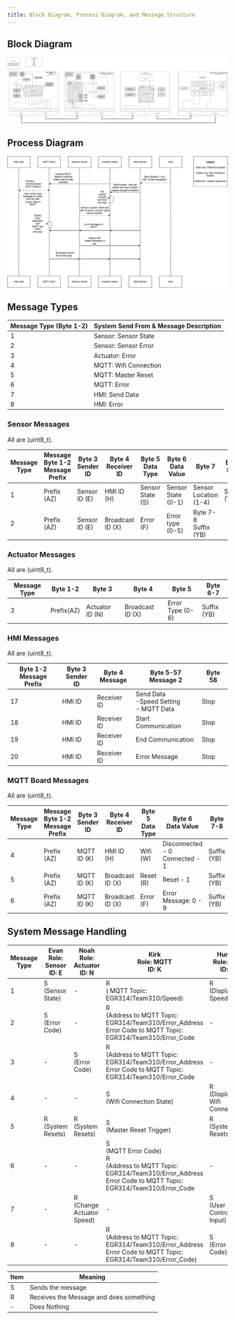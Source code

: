 ```yaml
---
title: Block Diagram, Process Diagram, and Message Structure
---
```


## Block Diagram

![Block Diagram](https://github.com/ASU-EGR314-2025-S-310/ASU-EGR314-2025-S-310.github.io/blob/main/assets/Team310BlockDiagram.png?raw=true)

## Process Diagram

![Process Diagram](https://github.com/ASU-EGR314-2025-S-310/ASU-EGR314-2025-S-310.github.io/blob/main/assets/SequenceDiagram.png?raw=true)

## Message Types

| Message Type (Byte 1-2) | System Send From & Message Description |
|-------------------------|--------------------------------------|
| 1  | Sensor: Sensor State |
| 2  | Sensor: Sensor Error |
| 3 | Actuator: Error |
| 4 | MQTT: Wifi Connection |
| 5  | MQTT: Master Reset |
| 6  | MQTT: Error|
| 7  | HMI: Send Data |
| 8 | HMI: Error |


### Sensor Messages

All are (uint8_t).

| Message Type | Message Byte 1-2 <br> Message Prefix | Byte 3 <br> Sender ID | Byte 4 <br> Receiver ID | Byte 5 <br> Data Type | Byte 6 <br> Data Value| Byte 7 | Byte 8-9 |
|----------|---------------|--------|-----------|--------|--| --| - |
| 1 | Prefix (AZ)| Sensor ID (E)| HMI ID (H)|Sensor State (S) |   Sensor State (0-1) | Sensor Location (1-4) | Suffix (YB) |
| 2 | Prefix (AZ)| Sensor ID (E)| Broadcast ID (X)| Error (F) | Error type (0-5) | Byte 7-8 <br> Suffix (YB) |  |

### Actuator Messages

All are (uint8_t).

|  Message Type   | Byte 1-2 | Byte 3 | Byte 4 | Byte 5 | Byte 6-7 | 
| ------- |----------|--------|-----------|---------| -----| 
| 3 | Prefix(AZ)  | Actuator ID (N) | Broadcast ID (X) | Error Type (0-6) | Suffix (YB) |

### HMI Messages

All are (uint8_t).

| Byte 1-2 <br> Message Prefix | Byte 3 <br> Sender ID | Byte 4 <br> Message | Byte 5-57 <br> Message 2  | Byte 58 |
|----------|---------------|--------|-----------|--------|
| 17 | HMI ID | Receiver ID | Send Data <br> -Speed Setting <br> - MQTT Data | Stop| 
| 18 | HMI ID | Receiver ID | Start Communication | Stop |
| 19 | HMI ID | Receiver ID | End Communication | Stop | 
| 20 | HMI ID| Receiver ID  | Error Message | Stop |

### MQTT Board Messages

All are (uint8_t).

| Message Type | Message Byte 1-2 <br> Message Prefix | Byte 3 <br> Sender ID | Byte 4 <br> Receiver ID | Byte 5 <br> Data Type | Byte 6 <br> Data Value| Byte 7-8 |
|----------|---------------|--------|-----------|--------|--| --|
| 4 | Prefix (AZ)| MQTT ID (K)| HMI ID (H)| Wifi (W)| Disconnected - 0 <br> Connected - 1 | Suffix (YB) |
| 5 | Prefix (AZ)| MQTT ID (K)| Broadcast ID (X)| Reset (R)| Reset - 1 | Suffix (YB) |
| 6 | Prefix (AZ)| MQTT ID (K)| Broadcast ID (X)| Error (F)| Error Message: 0 - 9 | Suffix (YB) |

## System Message Handling
| Message Type |  Evan <br> Role: Sensor <br> ID: E| Noah<br> Role: Actuator <br> ID: N | Kirk <br> Role: MQTT <br> ID: K | Hunter <br> Role: HMI <br> ID: H|
|----------|---------------|--------|-----------|--------|
| 1 | S <br> (Sensor  State) | - | R <br>( MQTT Topic: EGR314/Team310/Speed)| R <br> (Displays Speed)|
| 2 | S <br> (Error Code) | - | R <br>(Address to MQTT Topic: EGR314/Team310/Error_Address <br> Error Code to MQTT Topic: EGR314/Team310/Error_Code| -||
| 3 | - | S <br> (Error Code)| R <br>(Address to MQTT Topic: EGR314/Team310/Error_Address <br> Error Code to MQTT Topic: EGR314/Team310/Error_Code| -|
| 4 | -| -| S <br> (Wifi Connection State)| R <br> (Displays Wifi Connection)|
| 5 | R <br> (System Resets)| R <br> (System Resets)| S <br> (Master Reset Trigger)| R <br> (System Resets)|
| 6 | -| -| S <br> (MQTT Error Code)<br> R <br>(Address to MQTT Topic: EGR314/Team310/Error_Address <br> Error Code to MQTT Topic: EGR314/Team310/Error_Code | -|
| 7 | -| R <br> (Change Actuator Speed)| -| S <br> (User Controlled Input) |
| 8 | - |-|R <br>(Address to MQTT Topic: EGR314/Team310/Error_Address <br> Error Code to MQTT Topic: EGR314/Team310/Error_Code)|S <br> (Error Code)|

|Item| Meaning|
|--|--|
|S | Sends the message|
|R|Receives the Message and does something|
| - | Does Nothing |
